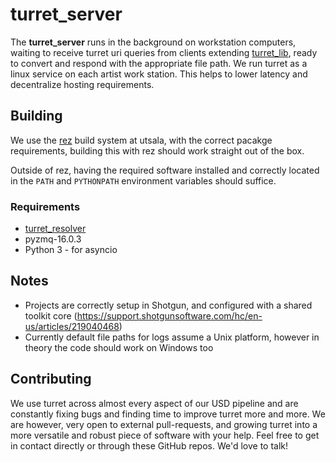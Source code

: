 # turret_server
The **turret_server** runs in the background on workstation computers, waiting to receive turret uri queries from clients extending [turret_lib](https://github.com/UTS-AnimalLogicAcademy/turret_lib), ready to convert and respond with the appropriate file path. We run turret as a linux service on each artist work station. This helps to lower latency and decentralize hosting requirements. 

## Building
We use the [rez](https://github.com/nerdvegas/rez) build system at utsala, with the correct pacakge requirements, building this with rez should work straight out of the box.

Outside of rez, having the required software installed and correctly located in the `PATH` and `PYTHONPATH` environment variables should suffice.

### Requirements
 * [turret_resolver](https://github.com/UTS-AnimalLogicAcademy/turret_resolver)
 * pyzmq-16.0.3
 * Python 3 - for asyncio

## Notes
 * Projects are correctly setup in Shotgun, and configured with a shared toolkit core (https://support.shotgunsoftware.com/hc/en-us/articles/219040468)
 * Currently default file paths for logs assume a Unix platform, however in theory the code should work on Windows too

## Contributing
We use turret across almost every aspect of our USD pipeline and are constantly fixing bugs and finding time to improve turret more and more. We are however, very open to external pull-requests, and growing turret into a more versatile and robust piece of software with your help. Feel free to get in contact directly or through these GitHub repos. We'd love to talk! 


